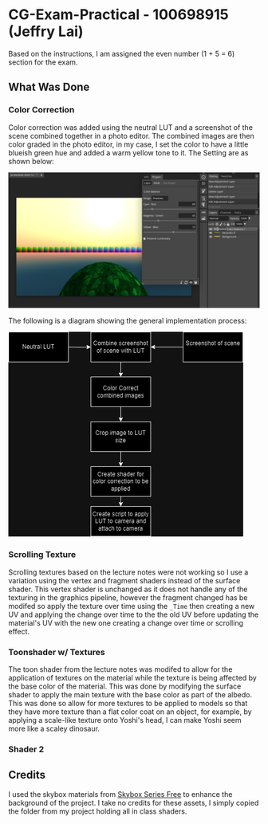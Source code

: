 # CG-Exam-Practical - 100698915 (Jeffry Lai)
Based on the instructions, I am assigned the even number (1 + 5 = 6) section for the exam.
 
## What Was Done
### Color Correction
Color correction was added using the neutral LUT and a screenshot of the scene combined together in a photo editor. The combined images are then color graded in the photo editor, in my case, I set the color to have a little blueish green hue and added a warm yellow tone to it. The Setting are as shown below:

![alt text](https://github.com/JL-40/CG-Exam-Practical/blob/main/_Images/ColorGradingProof.png?raw=true)

The following is a diagram showing the general implementation process:

![alt text](https://github.com/JL-40/CG-Exam-Practical/blob/main/_Images/ColorCorrectionImplementation.drawio.png?raw=true)

### Scrolling Texture
Scrolling textures based on the lecture notes were not working so I use a variation using the vertex and fragment shaders instead of the surface shader. This vertex shader is unchanged as it does not handle any of the texturing in the graphics pipeline, however the fragment changed has be modifed so apply the texture over time using the ```_Time``` then creating a new UV and applying the change over time to the the old UV before updating the material's UV with the new one creating a change over time or scrolling effect.

### Toonshader w/ Textures
The toon shader from the lecture notes was modifed to allow for the application of textures on the material while the texture is being affected by the base color of the material. This was done by modifying the surface shader to apply the main texture with the base color as part of the albedo. This was done so allow for more textures to be applied to models so that they have more texture than a flat color coat on an object, for example, by applying a scale-like texture onto Yoshi's head, I can make Yoshi seem more like a scaley dinosaur.

### Shader 2


## Credits
I used the skybox materials from [Skybox Series Free](https://assetstore.unity.com/packages/2d/textures-materials/sky/skybox-series-free-103633) to enhance the background of the project. I take no credits for these assets, I simply copied the folder from my project holding all in class shaders.
